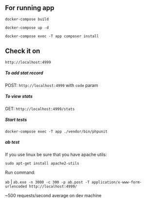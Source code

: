 ## For running app

`docker-compose build`

`docker-compose up -d`

`docker-compose exec -T app composer install`


## Check it on
`http://localhost:4999`


##### To add stat record
POST: `http://localhost:4999` with `code` param

##### To view stats
GET: `http://localhost:4999/stats`

##### Start tests
`docker-compose exec -T app ./vendor/bin/phpunit`

##### ab test
If you use linux be sure that you have apache utils:

`sudo apt-get install apache2-utils`

Run command:

`ab` | `ab.exe -n 3000 -c 300 -p ab.post -T application/x-www-form-urlencoded http://localhost:4999/`

~500 requests/second average on dev machine
